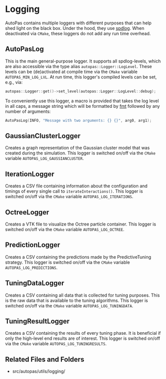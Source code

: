 # Logging

AutoPas contains multiple loggers with different purposes that can help shed light on the black box.
Under the hood, they use [spdlog](https://github.com/gabime/spdlog).
When deactivated via `CMake`, these loggers do not add any run time overhead.

## AutoPasLog
This is the main general-purpose logger.
It supports all spdlog-levels, which are also accessible via the type alias `autopas::Logger::LogLevel`.
These levels can be (de)activated at compile time via the `CMake` variable `AUTOPAS_MIN_LOG_LVL`.
At run time, this logger's compiled levels can be set, e.g., via:

```cpp
autopas::Logger::get()->set_level(autopas::Logger::LogLevel::debug);
```

To conveniently use this logger, a macro is provided that takes the log level in all caps, a message string which will be formatted by [fmt](https://github.com/fmtlib/fmt) followed by any number of arguments:
```cpp
AutoPasLog(INFO, "Message with two arguments: {} {}", arg0, arg1);
```

## GaussianClusterLogger
Creates a graph representation of the Gaussian cluster model that was created during the simulation.
This logger is switched on/off via the `CMake` variable `AUTOPAS_LOG_GAUSSIANCLUSTER`.

## IterationLogger
Creates a CSV file containing information about the configuration and timings of every single call to `iterateInteractions()`.
This logger is switched on/off via the `CMake` variable `AUTOPAS_LOG_ITERATIONS`.

## OctreeLogger
Creates a VTK file to visualize the Octree particle container.
This logger is switched on/off via the `CMake` variable `AUTOPAS_LOG_OCTREE`.

## PredictionLogger
Creates a CSV containing the predictions made by the PredictiveTuning strategy.
This logger is switched on/off via the `CMake` variable `AUTOPAS_LOG_PREDICTIONS`.

## TuningDataLogger
Creates a CSV containing all data that is collected for tuning purposes.
This is the raw data that is available to
the tuning algorithms.
This logger is switched on/off via the `CMake` variable `AUTOPAS_LOG_TUNINGDATA`.

## TuningResultLogger
Creates a CSV containing the results of every tuning phase.
It is beneficial if only the high-level end results are of interest.
This logger is switched on/off via the `CMake` variable `AUTOPAS_LOG_TUNINGRESULTS`.

## Related Files and Folders
- src/autopas/utils/logging/
